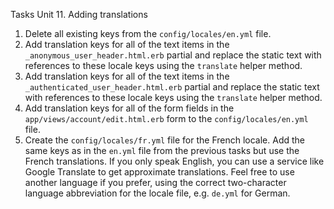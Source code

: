 Tasks Unit 11. Adding translations

1. Delete all existing keys from the `config/locales/en.yml` file.
2. Add translation keys for all of the text items in the `_anonymous_user_header.html.erb` partial and replace the static text with references to these locale keys using the  `translate` helper method.
3. Add translation keys for all of the text items in the  `_authenticated_user_header.html.erb` partial and replace the static text with references to these locale keys using the `translate` helper method.
4. Add translation keys for all of the form fields in the `app/views/account/edit.html.erb` form to the `config/locales/en.yml` file.
5. Create the `config/locales/fr.yml` file for the French locale. Add the same keys as in the `en.yml` file from the previous tasks but use the French translations. If you only speak English, you can use a service like Google Translate to get approximate translations. Feel free to use another language if you prefer, using the correct two-character language abbreviation for the locale file, e.g. `de.yml` for German.
